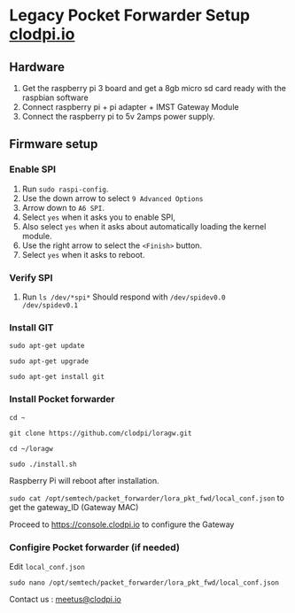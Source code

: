 
# Legacy Pocket Forwarder Setup   [clodpi.io](http://clodpi.io)

## Hardware
1) Get the raspberry pi 3 board and get a 8gb micro sd card ready with the raspbian software
2) Connect raspberry pi + pi adapter + IMST Gateway Module
3) Connect the raspberry pi to 5v 2amps power supply.

## Firmware setup

### Enable SPI
1) Run `sudo raspi-config`.
2) Use the down arrow to select `9 Advanced Options`
3) Arrow down to `A6 SPI`.
4) Select `yes` when it asks you to enable SPI,
5) Also select `yes` when it asks about automatically loading the kernel module.
6) Use the right arrow to select the `<Finish>` button. 
7) Select `yes` when it asks to reboot.

### Verify SPI
1) Run `ls /dev/*spi*` Should respond with `/dev/spidev0.0  /dev/spidev0.1`

### Install GIT
 `sudo apt-get update`
 
 `sudo apt-get upgrade`
 
 `sudo apt-get install git`

### Install Pocket forwarder

 `cd ~`
 
 `git clone https://github.com/clodpi/loragw.git`
 
 `cd ~/loragw`
 
 `sudo ./install.sh`
 
 Raspberry Pi will reboot after installation.
 
`sudo cat /opt/semtech/packet_forwarder/lora_pkt_fwd/local_conf.json` to get the gateway_ID (Gateway MAC)

 Proceed to https://console.clodpi.io to configure the Gateway

### Configire Pocket forwarder (if needed)
 Edit `local_conf.json` 
 
 `sudo nano /opt/semtech/packet_forwarder/lora_pkt_fwd/local_conf.json`


 Contact us : meetus@clodpi.io

